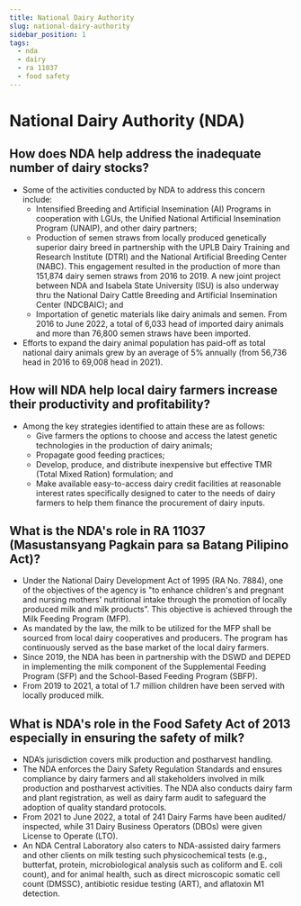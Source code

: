 ```yaml
---
title: National Dairy Authority
slug: national-dairy-authority
sidebar_position: 1
tags:
  - nda
  - dairy
  - ra 11037
  - food safety
---
```


# National Dairy Authority (NDA)

## How does NDA help address the inadequate number of dairy stocks?

- Some of the activities conducted by NDA to address this concern include:
  - Intensified Breeding and	Artificial Insemination (AI) Programs in cooperation with LGUs, the Unified National Artificial Insemination Program (UNAIP), and other dairy partners;
  - Production of semen straws from locally produced genetically superior dairy breed in partnership with the UPLB Dairy Training and Research Institute (DTRI) and the National Artificial Breeding Center (NABC). This engagement resulted in the production of more than 151,874 dairy semen straws from 2016 to 2019. A new joint project between NDA and Isabela State University (ISU) is also underway thru the National Dairy Cattle Breeding and Artificial Insemination Center (NDCBAIC); and
  - Importation of genetic materials like dairy animals and semen. From 2016 to June 2022, a total of 6,033 head of imported dairy animals and more than 76,800 semen straws have been imported.
- Efforts to expand the dairy animal population has paid-off as total national dairy animals grew by an average of 5% annually (from 56,736 head in 2016 to 69,008 head in 2021).

## How will NDA help local dairy farmers increase their productivity and profitability?

- Among the key strategies identified to attain these are as follows:
  - Give farmers the options to choose and access the latest genetic technologies in the production of dairy animals;
  - Propagate good feeding practices; 
  - Develop, produce, and distribute inexpensive but effective TMR (Total Mixed Ration) formulation; and
  - Make available easy-to-access dairy credit facilities at reasonable interest rates specifically designed to cater to the needs of dairy farmers to help them finance the procurement of dairy inputs.

## What is the NDA's role in RA 11037 (Masustansyang Pagkain para sa Batang Pilipino Act)?

- Under the National Dairy Development Act of 1995 (RA No. 7884), one of the objectives of the agency is "to enhance children's and pregnant and nursing mothers' nutritional intake through the promotion of locally produced milk and milk products”. This objective is achieved through the Milk Feeding Program (MFP). 
- As mandated by the law, the milk to be utilized for the MFP shall be sourced from local dairy cooperatives and producers. The program has continuously served as the base market of the local dairy farmers.
- Since 2019, the NDA has been in partnership with the DSWD and DEPED in implementing the milk component of the Supplemental Feeding Program (SFP) and the School-Based Feeding Program (SBFP). 
- From 2019 to 2021, a total of 1.7 million children have been served with locally produced milk.

## What is NDA's role in the Food Safety Act of 2013 especially in ensuring the safety of milk? 

- NDA’s jurisdiction covers milk production and postharvest handling.
- The NDA enforces the Dairy Safety Regulation Standards and ensures compliance by dairy farmers and all stakeholders involved in milk production and postharvest activities. The NDA also conducts dairy farm and plant registration, as well as dairy farm audit to safeguard the adoption of quality standard protocols.
- From 2021 to June 2022, a total of 241 Dairy Farms have been audited/ inspected, while 31 Dairy Business Operators (DBOs) were given License to Operate (LTO).
- An NDA Central Laboratory also caters to NDA-assisted dairy farmers and other clients on milk testing such physicochemical tests (e.g., butterfat, protein, microbiological analysis such as coliform and E. coli count), and for animal health, such as direct microscopic somatic cell count (DMSSC), antibiotic residue testing (ART), and aflatoxin M1 detection. 